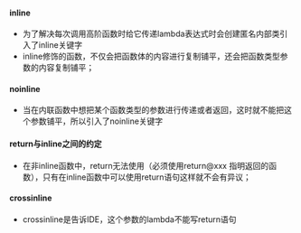 #### inline

- 为了解决每次调用高阶函数时给它传递lambda表达式时会创建匿名内部类引入了inline关键字
- inline修饰的函数，不仅会把函数体的内容进行复制铺平，还会把函数类型参数的内容复制铺平；

#### noinline

- 当在内联函数中想把某个函数类型的参数进行传递或者返回，这时就不能把这个参数铺平，所以引入了noinline关键字

#### return与inline之间的约定

- 在非inline函数中，return无法使用（必须使用return@xxx 指明返回的函数），只有在inline函数中可以使用return语句这样就不会有异议；

#### crossinline

- crossinline是告诉IDE，这个参数的lambda不能写return语句